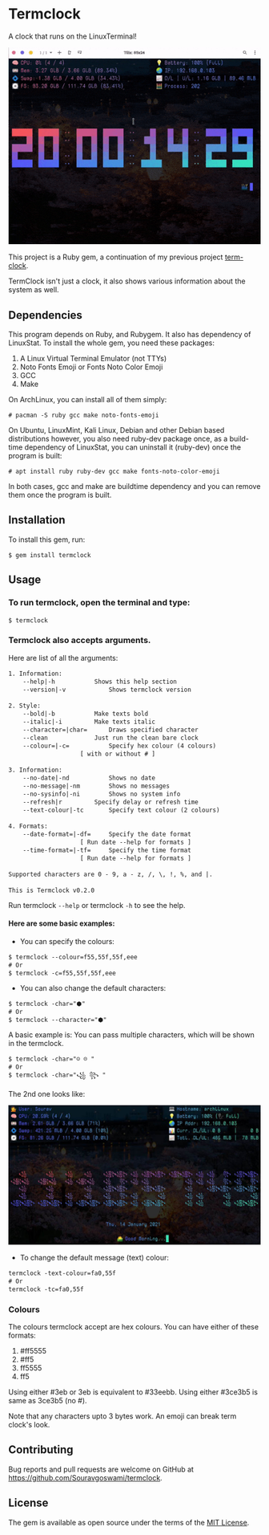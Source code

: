 # Termclock
A clock that runs on the LinuxTerminal!

![Preview](https://github.com/Souravgoswami/termclock/blob/master/previews/preview.gif)

This project is a Ruby gem, a continuation of my previous project [term-clock](https://github.com/Souravgoswami/term-clock).

TermClock isn't just a clock, it also shows various information about the system as well.

## Dependencies
This program depends on Ruby, and Rubygem. It also has dependency of LinuxStat.
To install the whole gem, you need these packages:

1. A Linux Virtual Terminal Emulator (not TTYs)
2. Noto Fonts Emoji or Fonts Noto Color Emoji
3. GCC
4. Make

On ArchLinux, you can install all of them simply:

```
# pacman -S ruby gcc make noto-fonts-emoji
```

On Ubuntu, LinuxMint, Kali Linux, Debian and other Debian based distributions
however, you also need ruby-dev package once, as a build-time dependency of LinuxStat,
you can uninstall it (ruby-dev) once the program is built:

```
# apt install ruby ruby-dev gcc make fonts-noto-color-emoji
```

In both cases, gcc and make are buildtime dependency and you can remove them
once the program is built.

## Installation
To install this gem, run:

```
$ gem install termclock
```

## Usage
### To run termclock, open the terminal and type:

```
$ termclock
```

### Termclock also accepts arguments.
Here are list of all the arguments:
```
1. Information:
	--help|-h			Shows this help section
	--version|-v			Shows termclock version

2. Style:
	--bold|-b			Make texts bold
	--italic|-i			Make texts italic
	--character=|char=		Draws specified character
	--clean				Just run the clean bare clock
	--colour=|-c=			Specify hex colour (4 colours)
					[ with or without # ]

3. Information:
	--no-date|-nd			Shows no date
	--no-message|-nm		Shows no messages
	--no-sysinfo|-ni		Shows no system info
	--refresh|r			Specify delay or refresh time
	--text-colour|-tc		Specify text colour (2 colours)

4. Formats:
	--date-format=|-df=		Specify the date format
					[ Run date --help for formats ]
	--time-format=|-tf=		Specify the time format
					[ Run date --help for formats ]

Supported characters are 0 - 9, a - z, /, \, !, %, and |.

This is Termclock v0.2.0

```

Run termclock `--help` or termclock `-h` to see the help.

#### Here are some basic examples:
+ You can specify the colours:

```
$ termclock --colour=f55,55f,55f,eee
# Or
$ termclock -c=f55,55f,55f,eee
```

+ You can also change the default characters:

```
$ termclock -char="⬢"
# Or
$ termclock --character="⬢"
```

A basic example is:
You can pass multiple characters, which will be shown in the termclock.

```
$ termclock -char="☺ ☹ "
# Or
$ termclock -char="꧁ ꧂ "
```

The 2nd one looks like:

![Preview](https://github.com/Souravgoswami/termclock/blob/master/previews/preview2.jpg)

+ To change the default message (text) colour:

```
termclock -text-colour=fa0,55f
# Or
termclock -tc=fa0,55f
```

### Colours
The colours termclock accept are hex colours. You can have either of these formats:
1. #ff5555
2. #ff5
3. ff5555
4. ff5

Using either #3eb or 3eb is equivalent to #33eebb.
Using either #3ce3b5 is same as 3ce3b5 (no #).

Note that any characters upto 3 bytes work. An emoji can break term clock's look.

## Contributing

Bug reports and pull requests are welcome on GitHub at https://github.com/Souravgoswami/termclock.

## License

The gem is available as open source under the terms of the [MIT License](https://opensource.org/licenses/MIT).

